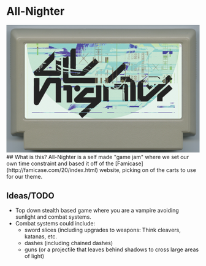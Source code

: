 # All-Nighter
<img src="Resources/015_sample.png">
## What is this?
All-Nighter is a self made "game jam" where we set our own time constraint and based it off of the [Famicase] (http://famicase.com/20/index.html) website, picking on of the carts to use for our theme. 

## Ideas/TODO
* Top down stealth based game where you are a vampire avoiding sunlight and combat systems.
* Combat systems could include:
  * sword slices (including upgrades to weapons: Think cleavers, katanas, etc.
  * dashes (including chained dashes)
  * guns (or a projectile that leaves behind shadows to cross large areas of light)
